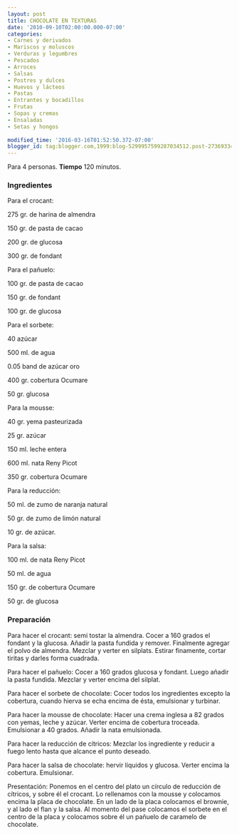 ```yaml
---
layout: post
title: CHOCOLATE EN TEXTURAS
date: '2010-09-10T02:00:00.000-07:00'
categories:
- Carnes y derivados
- Mariscos y moluscos
- Verduras y legumbres
- Pescados
- Arroces
- Salsas
- Postres y dulces
- Huevos y lácteos
- Pastas
- Entrantes y bocadillos
- Frutas
- Sopas y cremas
- Ensaladas
- Setas y hongos
 
modified_time: '2016-03-16T01:52:50.372-07:00'
blogger_id: tag:blogger.com,1999:blog-5299957599287034512.post-2736933410179397209
---
```


Para 4 personas.
<b>Tiempo</b> 120 minutos.

<h3>Ingredientes</h3>

Para el crocant:

275 gr. de harina de almendra

150 gr. de pasta de cacao

200 gr. de glucosa

300 gr. de fondant

Para el pañuelo:

100 gr. de pasta de cacao

150 gr. de fondant

100 gr. de glucosa

Para el sorbete:

40 azúcar

500 ml. de agua

0.05 band de azúcar oro

400 gr. cobertura Ocumare

50 gr. glucosa

Para la mousse:

40 gr. yema pasteurizada

25 gr. azúcar

150 ml. leche entera

600 ml. nata Reny Picot

350 gr. cobertura Ocumare

Para la reducción:

50 ml. de zumo de naranja natural

50 gr. de zumo de limón natural

10 gr. de azúcar.

Para la salsa:

100 ml. de nata Reny Picot

50 ml. de agua

150 gr. de cobertura Ocumare

50 gr. de glucosa

<h3>Preparación</h3>

Para hacer el crocant: semi tostar la almendra. Cocer a 160 grados el fondant y la glucosa. Añadir la pasta fundida y remover. Finalmente agregar el polvo de almendra. Mezclar y verter en silplats. Estirar finamente, cortar tiritas y darles forma cuadrada.

Para hacer el pañuelo: Cocer a 160 grados glucosa y fondant. Luego añadir la pasta fundida. Mezclar y verter encima del silplat.

Para hacer el sorbete de chocolate: Cocer todos los ingredientes excepto la cobertura, cuando hierva se echa encima de ésta, emulsionar y turbinar.

Para hacer la mousse de chocolate: Hacer una crema inglesa a 82 grados con yemas, leche y azúcar. Verter encima de cobertura troceada. Emulsionar a 40 grados. Añadir la nata emulsionada.

Para hacer la reducción de cítricos: Mezclar los ingrediente y reducir a fuego lento hasta que alcance el punto deseado.

Para hacer la salsa de chocolate: hervir líquidos y glucosa. Verter encima la cobertura. Emulsionar.

Presentación: Ponemos en el centro del plato un círculo de reducción de cítricos, y sobre él el crocant. Lo rellenamos con la mousse y colocamos encima la placa de chocolate. En un lado de la placa colocamos el brownie, y al lado el flan y la salsa. Al momento del pase colocamos el sorbete en el centro de la placa y colocamos sobre él un pañuelo de caramelo de chocolate.

